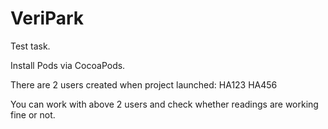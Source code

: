 # VeriPark
Test task.

Install Pods via CocoaPods.

There are 2 users created when project launched:
HA123
HA456

You can work with above 2 users and check whether readings are working fine or not.
